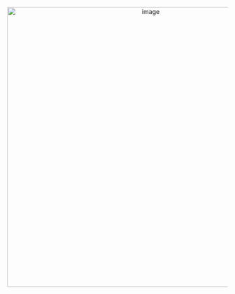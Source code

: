 <p align="center">
<img width="640" alt="image" src="https://user-images.githubusercontent.com/34047788/206908723-6c4aa0b2-1249-4281-a05c-d83d1e5807f7.png">
</p>
